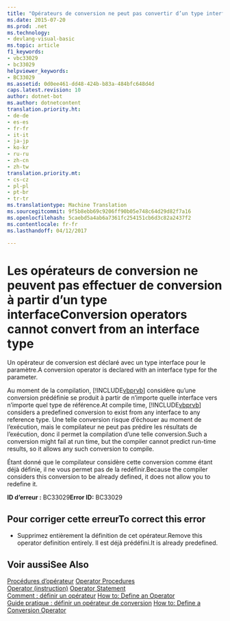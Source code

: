 ```yaml
---
title: "Opérateurs de conversion ne peut pas convertir d’un type interface | Documents Microsoft"
ms.date: 2015-07-20
ms.prod: .net
ms.technology:
- devlang-visual-basic
ms.topic: article
f1_keywords:
- vbc33029
- bc33029
helpviewer_keywords:
- BC33029
ms.assetid: 0d0ee461-dd48-424b-b83a-484bfc648d4d
caps.latest.revision: 10
author: dotnet-bot
ms.author: dotnetcontent
translation.priority.ht:
- de-de
- es-es
- fr-fr
- it-it
- ja-jp
- ko-kr
- ru-ru
- zh-cn
- zh-tw
translation.priority.mt:
- cs-cz
- pl-pl
- pt-br
- tr-tr
ms.translationtype: Machine Translation
ms.sourcegitcommit: 9f5b8ebb69c9206ff90b05e748c64d29d82f7a16
ms.openlocfilehash: 5caebd5a4ab6a7361fc254151cb6d3c82a2437f2
ms.contentlocale: fr-fr
ms.lasthandoff: 04/12/2017

---
```

# <a name="conversion-operators-cannot-convert-from-an-interface-type"></a><span data-ttu-id="bd912-102">Les opérateurs de conversion ne peuvent pas effectuer de conversion à partir d’un type interface</span><span class="sxs-lookup"><span data-stu-id="bd912-102">Conversion operators cannot convert from an interface type</span></span>
<span data-ttu-id="bd912-103">Un opérateur de conversion est déclaré avec un type interface pour le paramètre.</span><span class="sxs-lookup"><span data-stu-id="bd912-103">A conversion operator is declared with an interface type for the parameter.</span></span>  
  
 <span data-ttu-id="bd912-104">Au moment de la compilation, [!INCLUDE[vbprvb](../../csharp/programming-guide/concepts/linq/includes/vbprvb_md.md)] considère qu’une conversion prédéfinie se produit à partir de n’importe quelle interface vers n’importe quel type de référence.</span><span class="sxs-lookup"><span data-stu-id="bd912-104">At compile time, [!INCLUDE[vbprvb](../../csharp/programming-guide/concepts/linq/includes/vbprvb_md.md)] considers a predefined conversion to exist from any interface to any reference type.</span></span> <span data-ttu-id="bd912-105">Une telle conversion risque d’échouer au moment de l’exécution, mais le compilateur ne peut pas prédire les résultats de l’exécution, donc il permet la compilation d’une telle conversion.</span><span class="sxs-lookup"><span data-stu-id="bd912-105">Such a conversion might fail at run time, but the compiler cannot predict run-time results, so it allows any such conversion to compile.</span></span>  
  
 <span data-ttu-id="bd912-106">Étant donné que le compilateur considère cette conversion comme étant déjà définie, il ne vous permet pas de la redéfinir.</span><span class="sxs-lookup"><span data-stu-id="bd912-106">Because the compiler considers this conversion to be already defined, it does not allow you to redefine it.</span></span>  
  
 <span data-ttu-id="bd912-107">**ID d’erreur :** BC33029</span><span class="sxs-lookup"><span data-stu-id="bd912-107">**Error ID:** BC33029</span></span>  
  
## <a name="to-correct-this-error"></a><span data-ttu-id="bd912-108">Pour corriger cette erreur</span><span class="sxs-lookup"><span data-stu-id="bd912-108">To correct this error</span></span>  
  
-   <span data-ttu-id="bd912-109">Supprimez entièrement la définition de cet opérateur.</span><span class="sxs-lookup"><span data-stu-id="bd912-109">Remove this operator definition entirely.</span></span> <span data-ttu-id="bd912-110">Il est déjà prédéfini.</span><span class="sxs-lookup"><span data-stu-id="bd912-110">It is already predefined.</span></span>  
  
## <a name="see-also"></a><span data-ttu-id="bd912-111">Voir aussi</span><span class="sxs-lookup"><span data-stu-id="bd912-111">See Also</span></span>  
 <span data-ttu-id="bd912-112">[Procédures d’opérateur](../../visual-basic/programming-guide/language-features/procedures/operator-procedures.md) </span><span class="sxs-lookup"><span data-stu-id="bd912-112">[Operator Procedures](../../visual-basic/programming-guide/language-features/procedures/operator-procedures.md) </span></span>  
<span data-ttu-id="bd912-113"> [Operator (instruction)](../../visual-basic/language-reference/statements/operator-statement.md) </span><span class="sxs-lookup"><span data-stu-id="bd912-113"> [Operator Statement](../../visual-basic/language-reference/statements/operator-statement.md) </span></span>  
<span data-ttu-id="bd912-114"> [Comment : définir un opérateur](../../visual-basic/programming-guide/language-features/procedures/how-to-define-an-operator.md) </span><span class="sxs-lookup"><span data-stu-id="bd912-114"> [How to: Define an Operator](../../visual-basic/programming-guide/language-features/procedures/how-to-define-an-operator.md) </span></span>  
<span data-ttu-id="bd912-115"> [Guide pratique : définir un opérateur de conversion](../../visual-basic/programming-guide/language-features/procedures/how-to-define-a-conversion-operator.md)</span><span class="sxs-lookup"><span data-stu-id="bd912-115"> [How to: Define a Conversion Operator](../../visual-basic/programming-guide/language-features/procedures/how-to-define-a-conversion-operator.md)</span></span>
